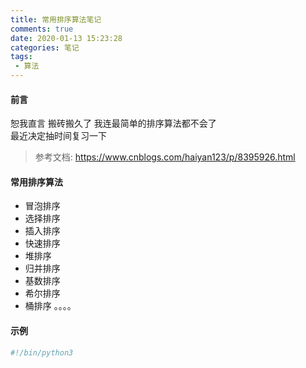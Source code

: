 ```yaml
---
title: 常用排序算法笔记
comments: true
date: 2020-01-13 15:23:28
categories: 笔记
tags:
 - 算法 
---
```

#### 前言 
恕我直言 搬砖搬久了  我连最简单的排序算法都不会了  
最近决定抽时间复习一下   

> 参考文档: https://www.cnblogs.com/haiyan123/p/8395926.html

#### 常用排序算法
* 冒泡排序
* 选择排序
* 插入排序
* 快速排序
* 堆排序
* 归并排序
* 基数排序
* 希尔排序
* 桶排序
。。。。 
#### 示例
```python
#!/bin/python3 

```